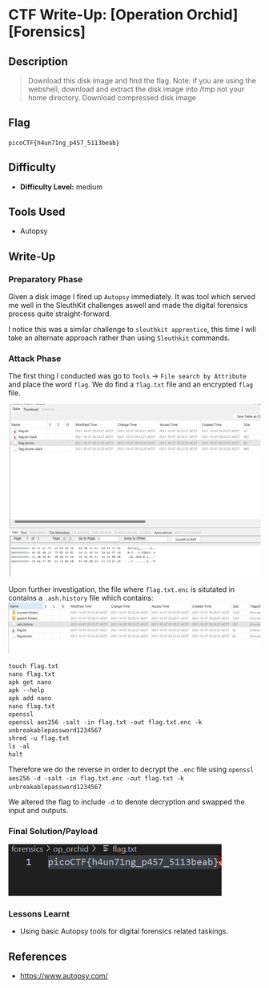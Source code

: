 # CTF Write-Up: [Operation Orchid][Forensics]

## Description
>Download this disk image and find the flag.
Note: if you are using the webshell, download and extract the disk image into /tmp not your home directory.
Download compressed disk image
## Flag
`picoCTF{h4un71ng_p457_5113beab}`

## Difficulty
- **Difficulty Level:** medium

## Tools Used
- Autopsy
## Write-Up

### Preparatory Phase
Given a disk image I fired up `Autopsy` immediately. It was tool which served me well in the SleuthKit challenges aswell and made the digital forensics process quite straight-forward. 

I notice this was a similar challenge to `sleuthkit apprentice`, this time I will take an alternate approach rather than using `Sleuthkit` commands.
### Attack Phase

The first thing I conducted was go to `Tools` $\rightarrow$ `File search by Attribute` and place the word `flag`. We do find a `flag.txt` file and an encrypted `flag` file.

![alt text](image.png)

Upon further investigation, the file where `flag.txt.enc` is situtated in contains a `.ash.history` file which contains:
![alt text](image-1.png)

```
touch flag.txt
nano flag.txt 
apk get nano
apk --help
apk add nano
nano flag.txt 
openssl
openssl aes256 -salt -in flag.txt -out flag.txt.enc -k unbreakablepassword1234567
shred -u flag.txt
ls -al
halt
```

Therefore we do the reverse in order to decrypt the `.enc` file using `openssl aes256 -d -salt -in flag.txt.enc -out flag.txt -k unbreakablepassword1234567`

We altered the flag to include `-d` to denote decryption and swapped the input and outputs.
### Final Solution/Payload

![alt text](image-2.png)


### Lessons Learnt
- Using basic Autopsy tools for digital forensics related taskings.
## References
- https://www.autopsy.com/

